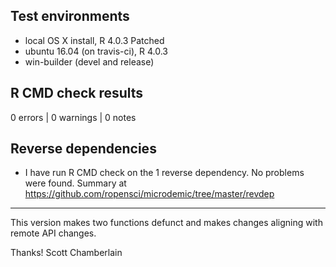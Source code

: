 ## Test environments

* local OS X install, R 4.0.3 Patched
* ubuntu 16.04 (on travis-ci), R 4.0.3
* win-builder (devel and release)

## R CMD check results

0 errors | 0 warnings | 0 notes

## Reverse dependencies

* I have run R CMD check on the 1 reverse dependency. No problems were
found. Summary at <https://github.com/ropensci/microdemic/tree/master/revdep>

------

This version makes two functions defunct and makes changes aligning with remote API changes.

Thanks!
Scott Chamberlain
